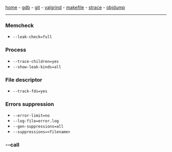 [home](README.md) - [gdb](gdb.md) - [git](git.md) - [valgrind](valgrind.md) - [makefile](makefile.md) - [strace](strace.md) - [objdump](objdump.md)
***
### Memcheck
- `--leak-check=full`
### Process
- `--trace-children=yes`
- `--show-leak-kinds=all`
### File descriptor
- `--track-fds=yes`
### Errors suppression
- `--error-limit=no`
- `--log-file=error.log`
- `--gen-suppressions=all`
- `--suppressions=<filename>`

### --call
